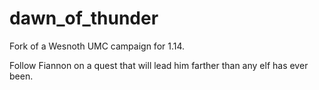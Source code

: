 # dawn_of_thunder
Fork of a Wesnoth UMC campaign for 1.14.

Follow Fiannon on a quest that will lead him farther than any elf has ever been.
